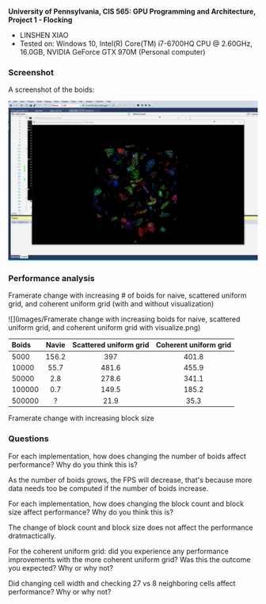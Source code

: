 **University of Pennsylvania, CIS 565: GPU Programming and Architecture,
Project 1 - Flocking**

* LINSHEN XIAO
* Tested on: Windows 10, Intel(R) Core(TM) i7-6700HQ CPU @ 2.60GHz, 16.0GB, NVIDIA GeForce GTX 970M (Personal computer)

### Screenshot

A screenshot of the boids:

![](images/boids.gif)

### Performance analysis

Framerate change with increasing # of boids for naive, scattered uniform grid, and coherent uniform grid (with and without visualization)

![](images/Framerate change with increasing boids for naive, scattered uniform grid, and coherent uniform grid with visualize.png)

Boids | Navie | Scattered uniform grid | Coherent uniform grid
:---|:---:|:---:|:---:
5000 | 156.2 | 397 | 401.8
10000 | 55.7 | 481.6 | 455.9
50000 | 2.8 | 278.6 | 341.1
100000 | 0.7 | 149.5 | 185.2
500000 | ? | 21.9 | 35.3

Framerate change with increasing block size

### Questions

For each implementation, how does changing the number of boids affect performance? Why do you think this is?

As the number of boids grows, the FPS will decrease, that's because more data needs too be computed if the number of boids increase.

For each implementation, how does changing the block count and block size affect performance? Why do you think this is?

The change of block count and block size does not affect the performance dratmactically.

For the coherent uniform grid: did you experience any performance improvements with the more coherent uniform grid? Was this the outcome you expected? Why or why not?

Did changing cell width and checking 27 vs 8 neighboring cells affect performance? Why or why not?
